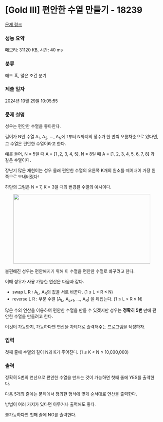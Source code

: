 # [Gold III] 편안한 수열 만들기 - 18239 

[문제 링크](https://www.acmicpc.net/problem/18239) 

### 성능 요약

메모리: 31120 KB, 시간: 40 ms

### 분류

애드 혹, 많은 조건 분기

### 제출 일자

2024년 10월 29일 10:05:55

### 문제 설명

<p>성우는 편안한 수열을 좋아한다.</p>

<p>길이가 N인 수열 A<sub>1</sub>, A<sub>2</sub>, ..., A<sub>N</sub>에 1부터 N까지의 정수가 한 번씩 오름차순으로 있다면, 그 수열은 편안한 수열이라고 한다.</p>

<p>예를 들어, N = 5일 때 A = [1 ,2, 3, 4, 5], N = 8일 때 A = [1, 2, 3, 4, 5, 6, 7, 8] 과 같은 수열이다.</p>

<p>장난기 많은 재현이는 성우 몰래 편안한 수열의 오른쪽 K개의 원소를 떼어내어 가장 왼쪽으로 보내버렸다!</p>

<p>하단의 그림은 N = 7, K = 3일 때의 변경된 수열의 예시이다.</p>

<p style="text-align: center;"><img alt="" src="https://upload.acmicpc.net/e4ec0aea-8009-438f-a856-21598645405d/-/crop/926x470/0,0/-/preview/" style="width: 450px; height: 228px;"></p>

<p>불편해진 성우는 편안해지기 위해 이 수열을 편안한 수열로 바꾸려고 한다.</p>

<p>이때 성우가 사용 가능한 연산은 다음과 같다.</p>

<ul>
	<li>swap L R : A<sub>L</sub>, A<sub>R</sub>의 값을 서로 바꾼다. (1 ≤ L < R ≤ N)</li>
	<li>reverse L R : 부분 수열 [A<sub>L</sub>, A<sub>L+1</sub>, ..., A<sub>R</sub>] 을 뒤집는다. (1 ≤ L < R ≤ N)</li>
</ul>

<p>많은 수의 연산을 이용하여 편안한 수열을 만들 수 있겠지만 성우는 <strong>정확히</strong> <strong>5번 </strong>만에 편안한 수열을 만들려고 한다.</p>

<p>이것이 가능한지, 가능하다면 연산을 차례대로 출력해주는 프로그램을 작성하자.</p>

### 입력 

 <p>첫째 줄에 수열의 길이 N과 K가 주어진다. (1 ≤ K < N ≤ 10,000,000)</p>

### 출력 

 <p>정확히 5번의 연산으로 편안한 수열을 만드는 것이 가능하면 첫째 줄에 YES를 출력한다.</p>

<p>다음 5개의 줄에는 문제에서 정의한 형식에 맞게 순서대로 연산을 출력한다.</p>

<p>방법이 여러 가지가 있다면 아무거나 출력해도 좋다.</p>

<p>불가능하다면 첫째 줄에 NO를 출력한다.</p>

